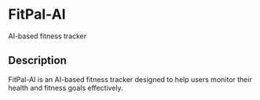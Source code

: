 # FitPal-AI
AI-based fitness tracker

## Description
FitPal-AI is an AI-based fitness tracker designed to help users monitor their health and fitness goals effectively.
